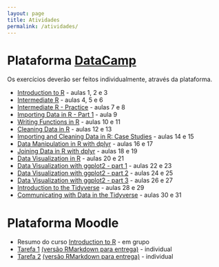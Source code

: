 ```yaml
---
layout: page
title: Atividades
permalink: /atividades/
---
```



# Plataforma [DataCamp](https://www.datacamp.com)

Os exercícios deverão ser feitos individualmente, através da plataforma. 

* [Introduction to R](https://www.datacamp.com/courses/free-introduction-to-r) - aulas 1, 2 e 3
* [Intermediate R](https://www.datacamp.com/courses/intermediate-r) - aulas 4, 5 e 6
* [Intermediate R - Practice](https://www.datacamp.com/courses/intermediate-r-practice) - aulas 7 e 8
* [Importing Data in R - Part 1](https://www.datacamp.com/courses/importing-data-in-r-part-1) - aula 9
* [Writing Functions in R](https://www.datacamp.com/courses/writing-functions-in-r) - aulas 10 e 11
* [Cleaning Data in R](https://www.datacamp.com/courses/cleaning-data-in-r) - aulas 12 e 13
* [Importing and Cleaning Data in R: Case Studies](https://www.datacamp.com/courses/importing-cleaning-data-in-r-case-studies) - aulas 14 e 15
* [Data Manipulation in R with dplyr](https://www.datacamp.com/courses/dplyr-data-manipulation-r-tutorial) - aulas 16 e 17
* [Joining Data in R with dplyr](https://www.datacamp.com/courses/joining-data-in-r-with-dplyr) - aulas 18 e 19
* [Data Visualization in R](https://www.datacamp.com/courses/data-visualization-in-r) - aulas 20 e 21
* [Data Visualization with ggplot2 - part 1](https://www.datacamp.com/courses/data-visualization-with-ggplot2-1) - aulas 22 e 23
* [Data Visualization with ggplot2 - part 2](https://www.datacamp.com/courses/data-visualization-with-ggplot2-2) - aulas 24 e 25
* [Data Visualization with ggplot2 - part 3](https://www.datacamp.com/courses/data-visualization-with-ggplot2-3) - aulas 26 e 27
* [Introduction to the Tidyverse](https://www.datacamp.com/courses/introduction-to-the-tidyverse) - aulas 28 e 29
* [Communicating with Data in the Tidyverse](https://www.datacamp.com/courses/communicating-with-data-in-the-tidyverse) - aulas  30 e 31

# Plataforma Moodle

* Resumo do curso [Introduction to R](https://www.datacamp.com/courses/free-introduction-to-r) - em grupo
* [Tarefa 1](Tarefa01/Tarefa01.html) [(versão RMarkdown para entrega)](Tarefa01/Tarefa01.Rmd.zip) - individual
* [Tarefa 2](Tarefa02/Tarefa02.html) [(versão RMarkdown para entrega)](Tarefa02/Tarefa02.Rmd.zip) - individual
